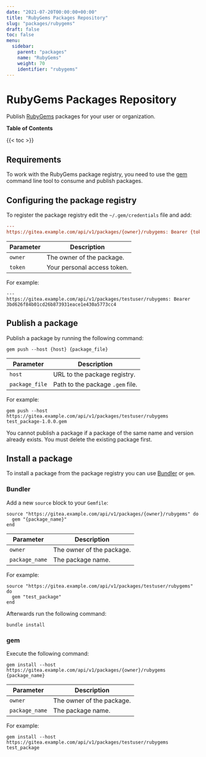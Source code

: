 ```yaml
---
date: "2021-07-20T00:00:00+00:00"
title: "RubyGems Packages Repository"
slug: "packages/rubygems"
draft: false
toc: false
menu:
  sidebar:
    parent: "packages"
    name: "RubyGems"
    weight: 70
    identifier: "rubygems"
---
```


# RubyGems Packages Repository

Publish [RubyGems](https://guides.rubygems.org/) packages for your user or organization.

**Table of Contents**

{{< toc >}}

## Requirements

To work with the RubyGems package registry, you need to use the [gem](https://guides.rubygems.org/command-reference/) command line tool to consume and publish packages.

## Configuring the package registry

To register the package registry edit the `~/.gem/credentials` file and add:

```ini
---
https://gitea.example.com/api/v1/packages/{owner}/rubygems: Bearer {token}
```

| Parameter     | Description |
| ------------- | ----------- |
| `owner`       | The owner of the package. |
| `token`       | Your personal access token. |

For example:

```
---
https://gitea.example.com/api/v1/packages/testuser/rubygems: Bearer 3bd626f84b01cd26b873931eace1e430a5773cc4
```

## Publish a package

Publish a package by running the following command:

```shell
gem push --host {host} {package_file}
```

| Parameter      | Description |
| -------------- | ----------- |
| `host`         | URL to the package registry. |
| `package_file` | Path to the package `.gem` file. |

For example:

```shell
gem push --host https://gitea.example.com/api/v1/packages/testuser/rubygems test_package-1.0.0.gem
```

You cannot publish a package if a package of the same name and version already exists. You must delete the existing package first.

## Install a package

To install a package from the package registry you can use [Bundler](https://bundler.io) or `gem`.

### Bundler

Add a new `source` block to your `Gemfile`:

```
source "https://gitea.example.com/api/v1/packages/{owner}/rubygems" do
  gem "{package_name}"
end
```

| Parameter         | Description |
| ----------------- | ----------- |
| `owner`           | The owner of the package. |
| `package_name`    | The package name. |

For example:

```
source "https://gitea.example.com/api/v1/packages/testuser/rubygems" do
  gem "test_package"
end
```

Afterwards run the following command:

```shell
bundle install
```

### gem

Execute the following command:

```shell
gem install --host https://gitea.example.com/api/v1/packages/{owner}/rubygems {package_name}
```

| Parameter         | Description |
| ----------------- | ----------- |
| `owner`           | The owner of the package. |
| `package_name`    | The package name. |

For example:

```shell
gem install --host https://gitea.example.com/api/v1/packages/testuser/rubygems test_package
```